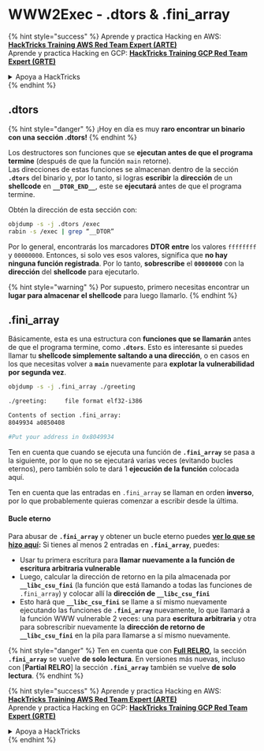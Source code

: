 # WWW2Exec - .dtors & .fini\_array

{% hint style="success" %}
Aprende y practica Hacking en AWS:<img src="/.gitbook/assets/arte.png" alt="" data-size="line">[**HackTricks Training AWS Red Team Expert (ARTE)**](https://training.hacktricks.xyz/courses/arte)<img src="/.gitbook/assets/arte.png" alt="" data-size="line">\
Aprende y practica Hacking en GCP: <img src="/.gitbook/assets/grte.png" alt="" data-size="line">[**HackTricks Training GCP Red Team Expert (GRTE)**<img src="/.gitbook/assets/grte.png" alt="" data-size="line">](https://training.hacktricks.xyz/courses/grte)

<details>

<summary>Apoya a HackTricks</summary>

* Revisa los [**planes de suscripción**](https://github.com/sponsors/carlospolop)!
* **Únete al** 💬 [**grupo de Discord**](https://discord.gg/hRep4RUj7f) o al [**grupo de telegram**](https://t.me/peass) o **síguenos** en **Twitter** 🐦 [**@hacktricks\_live**](https://twitter.com/hacktricks\_live)**.**
* **Comparte trucos de hacking enviando PRs a los repositorios de** [**HackTricks**](https://github.com/carlospolop/hacktricks) y [**HackTricks Cloud**](https://github.com/carlospolop/hacktricks-cloud).

</details>
{% endhint %}

## .dtors

{% hint style="danger" %}
¡Hoy en día es muy **raro encontrar un binario con una sección .dtors!**
{% endhint %}

Los destructores son funciones que se **ejecutan antes de que el programa termine** (después de que la función `main` retorne).\
Las direcciones de estas funciones se almacenan dentro de la sección **`.dtors`** del binario y, por lo tanto, si logras **escribir** la **dirección** de un **shellcode** en **`__DTOR_END__`**, este se **ejecutará** antes de que el programa termine.

Obtén la dirección de esta sección con:
```bash
objdump -s -j .dtors /exec
rabin -s /exec | grep “__DTOR”
```
Por lo general, encontrarás los marcadores **DTOR** **entre** los valores `ffffffff` y `00000000`. Entonces, si solo ves esos valores, significa que **no hay ninguna función registrada**. Por lo tanto, **sobrescribe** el **`00000000`** con la **dirección** del **shellcode** para ejecutarlo.

{% hint style="warning" %}
Por supuesto, primero necesitas encontrar un **lugar para almacenar el shellcode** para luego llamarlo.
{% endhint %}

## **.fini\_array**

Básicamente, esta es una estructura con **funciones que se llamarán** antes de que el programa termine, como **`.dtors`**. Esto es interesante si puedes llamar tu **shellcode simplemente saltando a una dirección**, o en casos en los que necesitas volver a **`main`** nuevamente para **explotar la vulnerabilidad por segunda vez**.
```bash
objdump -s -j .fini_array ./greeting

./greeting:     file format elf32-i386

Contents of section .fini_array:
8049934 a0850408

#Put your address in 0x8049934
```
Ten en cuenta que cuando se ejecuta una función de **`.fini_array`** se pasa a la siguiente, por lo que no se ejecutará varias veces (evitando bucles eternos), pero también solo te dará 1 **ejecución de la función** colocada aquí.

Ten en cuenta que las entradas en `.fini_array` se llaman en orden **inverso**, por lo que probablemente quieras comenzar a escribir desde la última.

#### Bucle eterno

Para abusar de **`.fini_array`** y obtener un bucle eterno puedes [**ver lo que se hizo aquí**](https://guyinatuxedo.github.io/17-stack\_pivot/insomnihack18\_onewrite/index.html)**:** Si tienes al menos 2 entradas en **`.fini_array`**, puedes:

* Usar tu primera escritura para **llamar nuevamente a la función de escritura arbitraria vulnerable**
* Luego, calcular la dirección de retorno en la pila almacenada por **`__libc_csu_fini`** (la función que está llamando a todas las funciones de `.fini_array`) y colocar allí la **dirección de `__libc_csu_fini`**
* Esto hará que **`__libc_csu_fini`** se llame a sí mismo nuevamente ejecutando las funciones de **`.fini_array`** nuevamente, lo que llamará a la función WWW vulnerable 2 veces: una para **escritura arbitraria** y otra para sobrescribir nuevamente la **dirección de retorno de `__libc_csu_fini`** en la pila para llamarse a sí mismo nuevamente.

{% hint style="danger" %}
Ten en cuenta que con [**Full RELRO**](../common-binary-protections-and-bypasses/relro.md)**,** la sección **`.fini_array`** se vuelve **de solo lectura**.
En versiones más nuevas, incluso con [**Partial RELRO**] la sección **`.fini_array`** también se vuelve **de solo lectura**.
{% endhint %}

{% hint style="success" %}
Aprende y practica Hacking en AWS:<img src="/.gitbook/assets/arte.png" alt="" data-size="line">[**HackTricks Training AWS Red Team Expert (ARTE)**](https://training.hacktricks.xyz/courses/arte)<img src="/.gitbook/assets/arte.png" alt="" data-size="line">\
Aprende y practica Hacking en GCP: <img src="/.gitbook/assets/grte.png" alt="" data-size="line">[**HackTricks Training GCP Red Team Expert (GRTE)**<img src="/.gitbook/assets/grte.png" alt="" data-size="line">](https://training.hacktricks.xyz/courses/grte)

<details>

<summary>Apoya a HackTricks</summary>

* ¡Consulta los [**planes de suscripción**](https://github.com/sponsors/carlospolop)!
* **Únete al** 💬 [**grupo de Discord**](https://discord.gg/hRep4RUj7f) o al [**grupo de telegram**](https://t.me/peass) o **síguenos** en **Twitter** 🐦 [**@hacktricks\_live**](https://twitter.com/hacktricks\_live)**.**
* **Comparte trucos de hacking enviando PRs a los repositorios de** [**HackTricks**](https://github.com/carlospolop/hacktricks) y [**HackTricks Cloud**](https://github.com/carlospolop/hacktricks-cloud).

</details>
{% endhint %}
